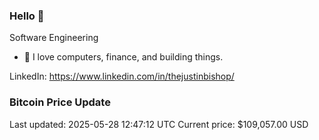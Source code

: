 ### Hello 🤙  

Software Engineering

- 🔭 I love computers, finance, and building things.
  
LinkedIn: https://www.linkedin.com/in/thejustinbishop/  

































































































































































































































































































































































































































































































### Bitcoin Price Update
Last updated: 2025-05-28 12:47:12 UTC
Current price: $109,057.00 USD
